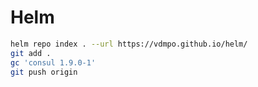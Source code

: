 # Helm

```sh
helm repo index . --url https://vdmpo.github.io/helm/
git add .
gc 'consul 1.9.0-1'
git push origin
```
